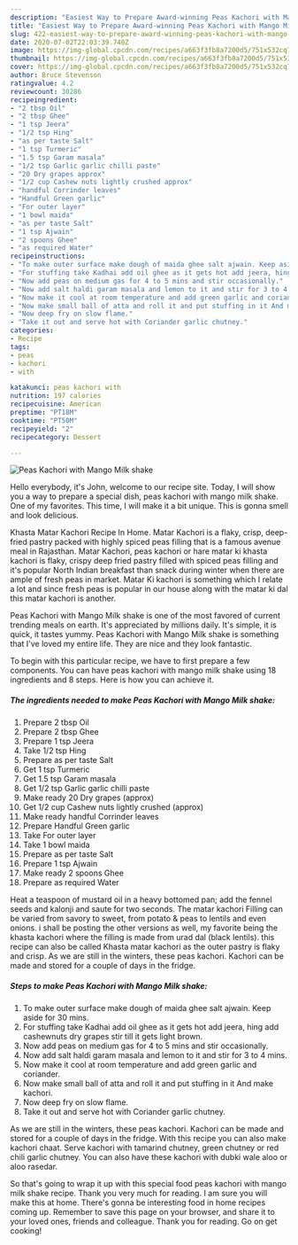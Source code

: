 ```yaml
---
description: "Easiest Way to Prepare Award-winning Peas Kachori with Mango Milk shake"
title: "Easiest Way to Prepare Award-winning Peas Kachori with Mango Milk shake"
slug: 422-easiest-way-to-prepare-award-winning-peas-kachori-with-mango-milk-shake
date: 2020-07-02T22:03:39.740Z
image: https://img-global.cpcdn.com/recipes/a663f3fb8a7200d5/751x532cq70/peas-kachori-with-mango-milk-shake-recipe-main-photo.jpg
thumbnail: https://img-global.cpcdn.com/recipes/a663f3fb8a7200d5/751x532cq70/peas-kachori-with-mango-milk-shake-recipe-main-photo.jpg
cover: https://img-global.cpcdn.com/recipes/a663f3fb8a7200d5/751x532cq70/peas-kachori-with-mango-milk-shake-recipe-main-photo.jpg
author: Bruce Stevenson
ratingvalue: 4.2
reviewcount: 30286
recipeingredient:
- "2 tbsp Oil"
- "2 tbsp Ghee"
- "1 tsp Jeera"
- "1/2 tsp Hing"
- "as per taste Salt"
- "1 tsp Turmeric"
- "1.5 tsp Garam masala"
- "1/2 tsp Garlic garlic chilli paste"
- "20 Dry grapes approx"
- "1/2 cup Cashew nuts lightly crushed approx"
- "handful Corrinder leaves"
- "Handful Green garlic"
- "For outer layer"
- "1 bowl maida"
- "as per taste Salt"
- "1 tsp Ajwain"
- "2 spoons Ghee"
- "as required Water"
recipeinstructions:
- "To make outer surface make dough of maida ghee salt ajwain. Keep aside for 30 mins."
- "For stuffing take Kadhai add oil ghee as it gets hot add jeera, hing add cashewnuts dry grapes stir till it gets light brown."
- "Now add peas on medium gas for 4 to 5 mins and stir occasionally."
- "Now add salt haldi garam masala and lemon to it and stir for 3 to 4 mins."
- "Now make it cool at room temperature and add green garlic and coriander."
- "Now make small ball of atta and roll it and put stuffing in it And make kachori."
- "Now deep fry on slow flame."
- "Take it out and serve hot with Coriander garlic chutney."
categories:
- Recipe
tags:
- peas
- kachori
- with

katakunci: peas kachori with 
nutrition: 197 calories
recipecuisine: American
preptime: "PT18M"
cooktime: "PT50M"
recipeyield: "2"
recipecategory: Dessert

---
```



![Peas Kachori with Mango Milk shake](https://img-global.cpcdn.com/recipes/a663f3fb8a7200d5/751x532cq70/peas-kachori-with-mango-milk-shake-recipe-main-photo.jpg)

Hello everybody, it's John, welcome to our recipe site. Today, I will show you a way to prepare a special dish, peas kachori with mango milk shake. One of my favorites. This time, I will make it a bit unique. This is gonna smell and look delicious.

Khasta Matar Kachori Recipe In Home. Matar Kachori is a flaky, crisp, deep-fried pastry packed with highly spiced peas filling that is a famous avenue meal in Rajasthan. Matar Kachori, peas kachori or hare matar ki khasta kachori is flaky, crispy deep fried pastry filled with spiced peas filling and it&#39;s popular North Indian breakfast than snack during winter when there are ample of fresh peas in market. Matar Ki kachori is something which I relate a lot and since fresh peas is popular in our house along with the matar ki dal this matar kachori is another.

Peas Kachori with Mango Milk shake is one of the most favored of current trending meals on earth. It's appreciated by millions daily. It's simple, it is quick, it tastes yummy. Peas Kachori with Mango Milk shake is something that I've loved my entire life. They are nice and they look fantastic.


To begin with this particular recipe, we have to first prepare a few components. You can have peas kachori with mango milk shake using 18 ingredients and 8 steps. Here is how you can achieve it.

<!--inarticleads1-->

##### The ingredients needed to make Peas Kachori with Mango Milk shake:

1. Prepare 2 tbsp Oil
1. Prepare 2 tbsp Ghee
1. Prepare 1 tsp Jeera
1. Take 1/2 tsp Hing
1. Prepare as per taste Salt
1. Get 1 tsp Turmeric
1. Get 1.5 tsp Garam masala
1. Get 1/2 tsp Garlic garlic chilli paste
1. Make ready 20 Dry grapes (approx)
1. Get 1/2 cup Cashew nuts lightly crushed (approx)
1. Make ready handful Corrinder leaves
1. Prepare Handful Green garlic
1. Take For outer layer
1. Take 1 bowl maida
1. Prepare as per taste Salt
1. Prepare 1 tsp Ajwain
1. Make ready 2 spoons Ghee
1. Prepare as required Water


Heat a teaspoon of mustard oil in a heavy bottomed pan; add the fennel seeds and kalonji and saute for two seconds. The matar kachori Filling can be varied from savory to sweet, from potato &amp; peas to lentils and even onions. i shall be posting the other versions as well, my favorite being the khasta kachori where the filling is made from urad dal (black lentils). this recipe can also be called Khasta matar kachori as the outer pastry is flaky and crisp. As we are still in the winters, these peas kachori. Kachori can be made and stored for a couple of days in the fridge. 

<!--inarticleads2-->

##### Steps to make Peas Kachori with Mango Milk shake:

1. To make outer surface make dough of maida ghee salt ajwain. Keep aside for 30 mins.
1. For stuffing take Kadhai add oil ghee as it gets hot add jeera, hing add cashewnuts dry grapes stir till it gets light brown.
1. Now add peas on medium gas for 4 to 5 mins and stir occasionally.
1. Now add salt haldi garam masala and lemon to it and stir for 3 to 4 mins.
1. Now make it cool at room temperature and add green garlic and coriander.
1. Now make small ball of atta and roll it and put stuffing in it And make kachori.
1. Now deep fry on slow flame.
1. Take it out and serve hot with Coriander garlic chutney.


As we are still in the winters, these peas kachori. Kachori can be made and stored for a couple of days in the fridge. With this recipe you can also make kachori chaat. Serve kachori with tamarind chutney, green chutney or red chili garlic chutney. You can also have these kachori with dubki wale aloo or aloo rasedar. 

So that's going to wrap it up with this special food peas kachori with mango milk shake recipe. Thank you very much for reading. I am sure you will make this at home. There's gonna be interesting food in home recipes coming up. Remember to save this page on your browser, and share it to your loved ones, friends and colleague. Thank you for reading. Go on get cooking!
